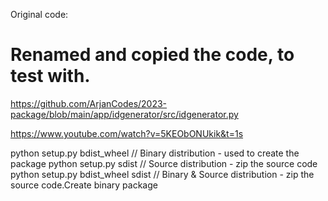 Original code:
# Renamed and copied the code, to test with.

https://github.com/ArjanCodes/2023-package/blob/main/app/idgenerator/src/idgenerator.py

https://www.youtube.com/watch?v=5KEObONUkik&t=1s

python setup.py bdist_wheel         // Binary distribution - used to create the package
python setup.py sdist               // Source distribution -  zip the source code
python setup.py bdist_wheel sdist   // Binary & Source distribution -  zip the source code.Create binary package



